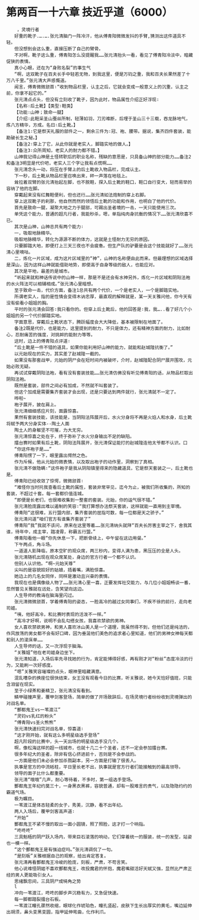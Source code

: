 # 第两百一十六章 技近乎道（6000）
        ，灵境行者
       好重的靴子.….….张元清脑门一阵冷汗，他从傅青阳微微发抖的手臂,猜测出这件道具不轻。
       但没想到会这么重，直接压断了自己的臂骨。
       不对啊，靴子这么重，傅青阳怎么没提醒我……张元清抬头一看，看见了傅青阳冷淡中，暗藏促狭的表情。
       真小心眼，还在为“身败名裂”的事生气
       “啊，这双靴子在百夫长手中轻若无物，到我这里，便是万钧之重，我和百夫长果然差了十万八千里。”张元清大声感慨道。
       闻言，傅青微微颔首∶“收到物品栏里，认主之后，它就会变成一般意义上的沉重，认主之前，你拿不起它的。”
       张元清点点头，但没有立刻收了靴子，因为此时，物品属性介绍正好浮现∶
       【名称∶后土靴】【类型∶鞋类】
       【功能∶山神；致命一腿】
       【介绍∶此鞋采圣山蚕丝所制，轻薄如羽，刀刃难断，后埋于圣山三十三载，吞龙脉地气，炼八方精华，方成。名曰∶后土靴。】
       【备注1∶它是祭天礼服的部件之一，剩余三件为∶冠、袍、腰带。据说，集齐四件套装，能勘破长生之秘。】
       【备注2∶穿上了它，从此你就是老实人，脚踏实地的做人。】
       【备注3∶众所周知，老实人的耐力都不错。】
       山神我记得山神是土怪转职后的职业名称，残缺的意思是，只具备山神的部分能力……备注2和备注3明显是代价吧，老实人三个字让我有点慌啊……
       张元清念头一动，将压在手臂上的后土靴收入物品栏，完成认主。
       下一秒，后土靴从物品栏里召唤出来，砰一声落在地毯上。
       耸拉着双臂的张元清抬起左脚，也不脱鞋，探入后土靴的鞋口，鞋口自行变大，轻而易举的容纳了他的左脚。
       穿戴起来没有红舞鞋便利，但也还行……张元清如法炮制的穿上右脚。
       穿上这双靴子的刹那，他自然而然的领悟后土靴的功能和作用，也明白了他的代价。
       首先是致命一腿，凝聚大地之力于腿部，可踢出圣者境的一击，一天只能使用三次。
       单凭这个能力，普通的超凡行者，我能秒杀，嗯，单指纯肉身抗衡的情况下……张元清欣喜不已。
       其次是山神，山神总共有两个能力∶
       一，吸取地脉精华。
       吸取地脉精华，转化为源源不断的体力，这就是土怪耐力无穷的原因。
       只要脚踏大地，即便打上三天三夜也不会疲惫。但生产队的驴要是会这个技能就好了……张元清心里嘀咕。
       二，炼化一片区域，成为这片区域里的“神”，山神的名称便由此而来。但最理想的区域选择是深山，因为这样山神就能借助地势，即使高于自身等级的敌人，也能应对。
       其次是平地，最差的是城市。
       “听起来就和神话传说中的山神一样，那是不是还会有水神另外，炼化一片区域和阴阳法袍的水火阵法可以相辅相成。”张元清心里暗想。
       至于致命一击，代价方面，备注1总共有两个代价，一个是老实人，一个是脚踏实地。
       所谓老实人，指的是性情会变得木讷忠厚，最直观的解释就是，某一天关雅问他，你今天有没有偷看小姐姐的胸。
       平时的张元清会回答∶我只看你的。但穿上后土靴后，他的回答是∶我，我…..看了好几个小姐姐的另一个代价脚踏实地。
       字面意思，穿戴后土靴状态下，腾跃幅度会大大降低，基本被限制在地面了。
       备注2既是代价，也是能力，这里提到的耐力，不只是体力，还有精神方面的耐力，比如耐心，忍耐痛苦的强度，对挑衅的能耐力等等。
       这时，边上的傅青阳点评道∶
       “后土靴是一件不错的道具，如果你能利用好山神的能力，就能和赵城隍抗衡了。”
       以元始现在的实力，其实差了赵城隍一截的。
       如果没有那套战甲，元始的阴尸会在短时间内被破坏，介时，赵城隍配合阴尸展开围攻，元始必败无疑。
       再试试穿戴阴阳法袍，看有没有套装技能……张元清仿佛没有听见傅青阳的话，从物品栏取出阴阳法袍。
       既然是套装，部件之间必有加成，不然就不叫套装了。
       但这个加成是需要集齐套装才会出现，还是只要达到两件就行，张元清就不一定了。
       哗啦~
       袍子展开，披在肩上。
       张元清细细感应片刻，面露惊喜。
       果然有套装技能，该技能是，当阴阳法阵展开后，水火分身将不再是火焰人和水身，后土靴将赋予两大分身实体--陶土人面
       陶土人的身躯坚不可摧，力大无穷。
       张元清惊喜之处在于，终于弥补了水火分身输出不足的缺陷。
       擂台赛时如果有后土靴，阴阳法阵展开，张元清保证能打的赵城隍连他太爷都不认识。口
       “你这件袍子是……”
       傅青阳愣了一下，眼里露出愕然之色。
       作为斥候，他从元始的微表情，以及取出袍子的动作里，洞察到了真相。
       张元清不做隐瞒∶“这件袍子是我从阴阳镇里得来的隐藏道具，它是祭天套装之一，后土靴也是。
       傅青阳已经收敛了惊愕，微微颔首∶
       “难怪你当时托我查看后土靴的属性，套装非常罕见，迄今为止，被我们所收集的，所知的套装，不超过十套。每一套都价值连城。
       “即便是长老们，也很难收集到一整套的套装。元始，你的运气很不错。”
       张元清脸庞露出难以遏制的笑容∶“我打算想办法祭天套装，这样就能一直用到主宰境。
       傅青阳“这很难，五行盟内部，集齐套装的屈指可数，每一位都是天之骄子。”
       张元清问道“咱们官方有谁集齐套装了”
       傅青阳“我”我就不该问，原来在这里等着……张元清纳头就拜“百夫长厉害主宰之下，舍我其谁，待年中，成主宰，踏凌霄，称霸五行盟。”
       傅青阳看他一眼“你先休息一下，把断骨续上，中午留在这边用餐。”
       下午两点，角斗场。
       一道道人影降临，原本空旷的观众席，两三秒内，变得人满为患，黑压压的全是人头。
       张元清随机出现在观众席某处，身边的官方行者一个都不认识。
       但别人认识他。“啊~元始天尊”
       尖叫的是容貌姣好的姑娘，捂着嘴，满脸惊喜。
       她边上的几名女同伴，同样是激动且兴奋的表情。
       我现在也是偶像级人物了……张元清心里一喜，正要发挥社交能力，与几位小姐姐畅谈一番，忽然瞥见关雅就在远处，含笑望向这边。
       人生导师的教诲在脑海里闪过。
       张元清微微颔首，学着傅青阳的姿态，一脸高冷的越过女同事们，不疾不徐的前行，走向老司姬。
       “咦，他好高冷，和比赛时表现的活泼不一样。”
       “高冷才好啊，说明不会乱勾搭女孩，我喜欢禁欲的男神。
       女人喜欢禁欲男神，和男人喜欢冰山美人是一个道理，我虽然得不到，但他们还是纯洁的，作风放荡的男女都不会有好口碑，因为垂涎他们美色的追求者心里知道，他们的男神女神每天都和别人的滚床单……
       人生导师的话，又一次浮现于脑海。
       “关雅姐”他在老司姬身边坐下。
       张元清知道，入场后率先寻找她的行为，肯定能博得好感，再有刚才对“粉丝”态度冷淡的行为，又能刷一次好感度。
       “嗯”关雅笑容璀璨的点头，眼神里暗藏满意。
       混乱嘈杂的换座位很快结束，女王没有观看今日的比赛，听关雅说，她今天恰好值班，只能含泪留在现实。
       至于小绿茶和姜精卫，张元清没有看到。
       鳞甲碰撞声里，覆甲剑客登场，简单的做了开场致辞后，在场灵境行者纷纷收到灵境弹出的对战名单。
       “酆都鬼王vs一苇渡江”
       “灵钧vs乳红的粉头”
       “傅青阳vs圣火熊熊”
       张元清快速扫完对战名单，惊喜道∶
       “这才刚开始，就有这么多明星级选手登场”
       超凡阶段的比赛中，头一天出场的明星级选手没几个。
       啊，像松海这样的超一线城市，也就十几二十个圣者，还不一定会参加擂台赛。
       很多年纪大的圣者，除非有信心挤进前十，否则是不会参战的。
       一方面是他们未必会参加杀戮副本，另一方面是打输了很丢人。
       执事是官方的中流砥柱，平日里长老不出，执事就是官方行者们能接触到的最高领导。
       领导的面子比什么都重要。
       张元清“哦哦”几声，耐心等待着，不多时，第一组选手登场。
       酆都鬼王年纪约莫三十，一身黑衣黑裤，容貌普通，却有一股难言的贵气，以及隐隐约约的霸道气场。
       极为瞩目。
       一苇渡江是体态轻柔的女子，秀美，沉静，看不出年纪。
       两人入场后，覆甲剑客高声道∶
       “开始”
       酆都鬼王不紧不慢的取出一面小圆镜，照了照脸，这才打一个响指。
       “咚咚咚”
       三具魁梧的阴尸跃入场内，带来巨石滚落的响动，它们穿着统一的服装，统一的发型，站姿也一模一样。
       “这个酆都鬼王是有强迫症吗。”张元清调侃了一句。
       “是刻板”关雅根据自己的观察，给出肯定答复。
       张元清再看酆都鬼王冷峻的脸庞，刻板，严肃，不苟言笑。
       他心说难怪阴姬不喜欢酆都鬼王，改投魔君的怀抱，魔君嘴甜活好天赋又强，显然比严肃正经的男人更能吸引女人。
       思绪飘忽间，三具阴尸成犄角之势
       l
       冲向一苇渡江，咚咚的脚步声沉稳有力，又急促快速。
       每一脚都踏裂擂台石板。
       一苇渡江瞳孔骤然收缩，眼球化作琥珀色，瞳孔竖起，皮肤下生长出厚实的黄毛，嘴边延伸出胡须，鼻头变黑变圆，指甲延伸弯曲，化作利爪。